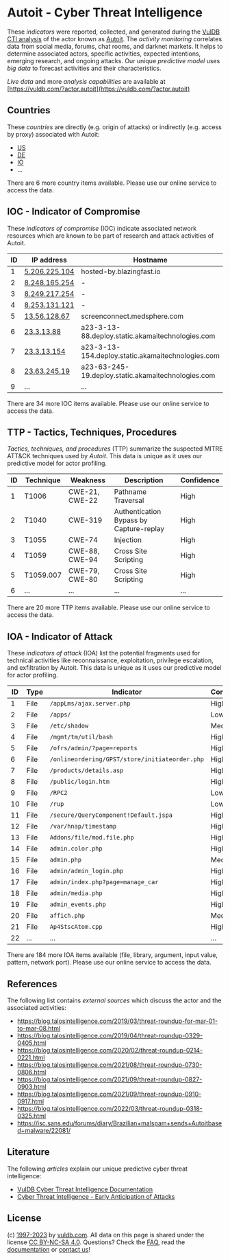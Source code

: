 # Autoit - Cyber Threat Intelligence

These _indicators_ were reported, collected, and generated during the [VulDB CTI analysis](https://vuldb.com/?kb.cti) of the actor known as [Autoit](https://vuldb.com/?actor.autoit). The _activity monitoring_ correlates data from social media, forums, chat rooms, and darknet markets. It helps to determine associated actors, specific activities, expected intentions, emerging research, and ongoing attacks. Our unique _predictive model_ uses _big data_ to forecast activities and their characteristics.

_Live data_ and more _analysis capabilities_ are available at [https://vuldb.com/?actor.autoit](https://vuldb.com/?actor.autoit)

## Countries

These _countries_ are directly (e.g. origin of attacks) or indirectly (e.g. access by proxy) associated with Autoit:

* [US](https://vuldb.com/?country.us)
* [DE](https://vuldb.com/?country.de)
* [IO](https://vuldb.com/?country.io)
* ...

There are 6 more country items available. Please use our online service to access the data.

## IOC - Indicator of Compromise

These _indicators of compromise_ (IOC) indicate associated network resources which are known to be part of research and attack activities of Autoit.

ID | IP address | Hostname | Campaign | Confidence
-- | ---------- | -------- | -------- | ----------
1 | [5.206.225.104](https://vuldb.com/?ip.5.206.225.104) | hosted-by.blazingfast.io | - | High
2 | [8.248.165.254](https://vuldb.com/?ip.8.248.165.254) | - | - | High
3 | [8.249.217.254](https://vuldb.com/?ip.8.249.217.254) | - | - | High
4 | [8.253.131.121](https://vuldb.com/?ip.8.253.131.121) | - | - | High
5 | [13.56.128.67](https://vuldb.com/?ip.13.56.128.67) | screenconnect.medsphere.com | - | High
6 | [23.3.13.88](https://vuldb.com/?ip.23.3.13.88) | a23-3-13-88.deploy.static.akamaitechnologies.com | - | High
7 | [23.3.13.154](https://vuldb.com/?ip.23.3.13.154) | a23-3-13-154.deploy.static.akamaitechnologies.com | - | High
8 | [23.63.245.19](https://vuldb.com/?ip.23.63.245.19) | a23-63-245-19.deploy.static.akamaitechnologies.com | - | High
9 | ... | ... | ... | ...

There are 34 more IOC items available. Please use our online service to access the data.

## TTP - Tactics, Techniques, Procedures

_Tactics, techniques, and procedures_ (TTP) summarize the suspected MITRE ATT&CK techniques used by _Autoit_. This data is unique as it uses our predictive model for actor profiling.

ID | Technique | Weakness | Description | Confidence
-- | --------- | -------- | ----------- | ----------
1 | T1006 | CWE-21, CWE-22 | Pathname Traversal | High
2 | T1040 | CWE-319 | Authentication Bypass by Capture-replay | High
3 | T1055 | CWE-74 | Injection | High
4 | T1059 | CWE-88, CWE-94 | Cross Site Scripting | High
5 | T1059.007 | CWE-79, CWE-80 | Cross Site Scripting | High
6 | ... | ... | ... | ...

There are 20 more TTP items available. Please use our online service to access the data.

## IOA - Indicator of Attack

These _indicators of attack_ (IOA) list the potential fragments used for technical activities like reconnaissance, exploitation, privilege escalation, and exfiltration by Autoit. This data is unique as it uses our predictive model for actor profiling.

ID | Type | Indicator | Confidence
-- | ---- | --------- | ----------
1 | File | `/appLms/ajax.server.php` | High
2 | File | `/apps/` | Low
3 | File | `/etc/shadow` | Medium
4 | File | `/mgmt/tm/util/bash` | High
5 | File | `/ofrs/admin/?page=reports` | High
6 | File | `/onlineordering/GPST/store/initiateorder.php` | High
7 | File | `/products/details.asp` | High
8 | File | `/public/login.htm` | High
9 | File | `/RPC2` | Low
10 | File | `/rup` | Low
11 | File | `/secure/QueryComponent!Default.jspa` | High
12 | File | `/var/hnap/timestamp` | High
13 | File | `Addons/file/mod.file.php` | High
14 | File | `admin.color.php` | High
15 | File | `admin.php` | Medium
16 | File | `admin/admin_login.php` | High
17 | File | `admin/index.php?page=manage_car` | High
18 | File | `admin/media.php` | High
19 | File | `admin_events.php` | High
20 | File | `affich.php` | Medium
21 | File | `Ap4StscAtom.cpp` | High
22 | ... | ... | ...

There are 184 more IOA items available (file, library, argument, input value, pattern, network port). Please use our online service to access the data.

## References

The following list contains _external sources_ which discuss the actor and the associated activities:

* https://blog.talosintelligence.com/2019/03/threat-roundup-for-mar-01-to-mar-08.html
* https://blog.talosintelligence.com/2019/04/threat-roundup-0329-0405.html
* https://blog.talosintelligence.com/2020/02/threat-roundup-0214-0221.html
* https://blog.talosintelligence.com/2021/08/threat-roundup-0730-0806.html
* https://blog.talosintelligence.com/2021/09/threat-roundup-0827-0903.html
* https://blog.talosintelligence.com/2021/09/threat-roundup-0910-0917.html
* https://blog.talosintelligence.com/2022/03/threat-roundup-0318-0325.html
* https://isc.sans.edu/forums/diary/Brazilian+malspam+sends+Autoitbased+malware/22081/

## Literature

The following _articles_ explain our unique predictive cyber threat intelligence:

* [VulDB Cyber Threat Intelligence Documentation](https://vuldb.com/?kb.cti)
* [Cyber Threat Intelligence - Early Anticipation of Attacks](https://www.scip.ch/en/?labs.20201022)

## License

(c) [1997-2023](https://vuldb.com/?kb.changelog) by [vuldb.com](https://vuldb.com/?kb.about). All data on this page is shared under the license [CC BY-NC-SA 4.0](https://creativecommons.org/licenses/by-nc-sa/4.0/). Questions? Check the [FAQ](https://vuldb.com/?kb.faq), read the [documentation](https://vuldb.com/?kb) or [contact us](https://vuldb.com/?contact)!
